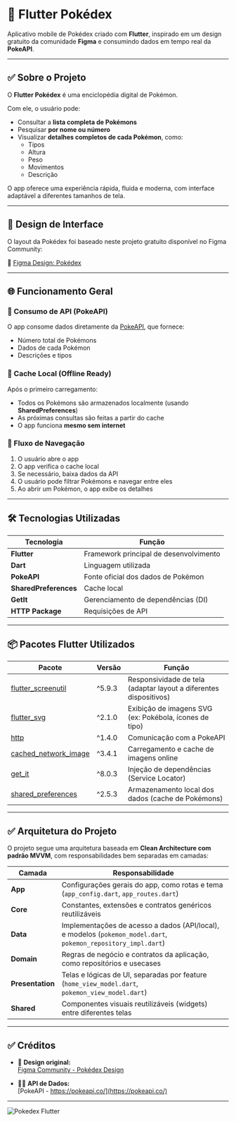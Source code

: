 # 📱 Flutter Pokédex

Aplicativo mobile de Pokédex criado com **Flutter**, inspirado em um design gratuito da comunidade **Figma** e consumindo dados em tempo real da **PokeAPI**.

---

## ✅ Sobre o Projeto

O **Flutter Pokédex** é uma enciclopédia digital de Pokémon.

Com ele, o usuário pode:

- Consultar a **lista completa de Pokémons**
- Pesquisar **por nome ou número**
- Visualizar **detalhes completos de cada Pokémon**, como:
  - Tipos
  - Altura
  - Peso
  - Movimentos
  - Descrição

O app oferece uma experiência rápida, fluida e moderna, com interface adaptável a diferentes tamanhos de tela.

---

## 🎨 Design de Interface

O layout da Pokédex foi baseado neste projeto gratuito disponível no Figma Community:

🔗 [Figma Design: Pokédex](https://www.figma.com/community/file/979132880663340794/pokedex)

---

## 🌐 Funcionamento Geral

### 📡 Consumo de API (PokeAPI)

O app consome dados diretamente da [PokeAPI](https://pokeapi.co/), que fornece:

- Número total de Pokémons
- Dados de cada Pokémon
- Descrições e tipos

### 💾 Cache Local (Offline Ready)

Após o primeiro carregamento:

- Todos os Pokémons são armazenados localmente (usando **SharedPreferences**)
- As próximas consultas são feitas a partir do cache
- O app funciona **mesmo sem internet**

### 🔄 Fluxo de Navegação

1. O usuário abre o app
2. O app verifica o cache local
3. Se necessário, baixa dados da API
4. O usuário pode filtrar Pokémons e navegar entre eles
5. Ao abrir um Pokémon, o app exibe os detalhes

---

## 🛠️ Tecnologias Utilizadas

| Tecnologia           | Função                              |
|----------------------|-------------------------------------|
| **Flutter**          | Framework principal de desenvolvimento |
| **Dart**             | Linguagem utilizada                |
| **PokeAPI**          | Fonte oficial dos dados de Pokémon |
| **SharedPreferences**| Cache local                        |
| **GetIt**            | Gerenciamento de dependências (DI) |
| **HTTP Package**     | Requisições de API                 |

---

## 📦 Pacotes Flutter Utilizados

| Pacote | Versão | Função |
|---|---|---|
| [flutter_screenutil](https://pub.dev/packages/flutter_screenutil) | ^5.9.3 | Responsividade de tela (adaptar layout a diferentes dispositivos) |
| [flutter_svg](https://pub.dev/packages/flutter_svg) | ^2.1.0 | Exibição de imagens SVG (ex: Pokébola, ícones de tipo) |
| [http](https://pub.dev/packages/http) | ^1.4.0 | Comunicação com a PokeAPI |
| [cached_network_image](https://pub.dev/packages/cached_network_image) | ^3.4.1 | Carregamento e cache de imagens online |
| [get_it](https://pub.dev/packages/get_it) | ^8.0.3 | Injeção de dependências (Service Locator) |
| [shared_preferences](https://pub.dev/packages/shared_preferences) | ^2.5.3 | Armazenamento local dos dados (cache de Pokémons) |

---

## ✅ Arquitetura do Projeto

O projeto segue uma arquitetura baseada em **Clean Architecture com padrão MVVM**, com responsabilidades bem separadas em camadas:

| Camada              | Responsabilidade                                                                 |
|---------------------|----------------------------------------------------------------------------------|
| **App**             | Configurações gerais do app, como rotas e tema (`app_config.dart`, `app_routes.dart`) |
| **Core**            | Constantes, extensões e contratos genéricos reutilizáveis                        |
| **Data**            | Implementações de acesso a dados (API/local), e modelos (`pokemon_model.dart`, `pokemon_repository_impl.dart`) |
| **Domain**          | Regras de negócio e contratos da aplicação, como repositórios e usecases         |
| **Presentation**    | Telas e lógicas de UI, separadas por feature (`home_view_model.dart`, `pokemon_view_model.dart`) |
| **Shared**          | Componentes visuais reutilizáveis (widgets) entre diferentes telas                |

---

## ✅ Créditos

- 🎨 **Design original:**  
[Figma Community - Pokédex Design](https://www.figma.com/community/file/979132880663340794/pokedex)

- 🐱‍👤 **API de Dados:**  
[PokeAPI - https://pokeapi.co/](https://pokeapi.co/)

---

![Pokedex Flutter](https://media.licdn.com/dms/image/v2/D4D22AQHy8zrpc4vWLQ/feedshare-shrink_2048_1536/B4DZeNQHRDHAAo-/0/1750421502464?e=1753315200&v=beta&t=KwAh_vZff-wqZ5NTJBK8jYkkDu61T4cG3RrcIhJQPik)
